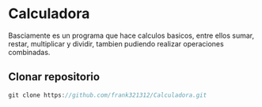 # Calculadora

Basciamente es un programa que hace calculos basicos, entre ellos sumar, restar, multiplicar y dividir, tambien pudiendo realizar operaciones combinadas.

## Clonar repositorio
````js
git clone https://github.com/frank321312/Calculadora.git
````